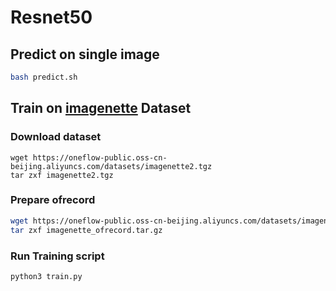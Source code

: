 # Resnet50


## Predict on single image

```bash
bash predict.sh
```

## Train on [imagenette](https://github.com/fastai/imagenette) Dataset


### Download dataset

```
wget https://oneflow-public.oss-cn-beijing.aliyuncs.com/datasets/imagenette2.tgz
tar zxf imagenette2.tgz
```

### Prepare ofrecord

```bash
wget https://oneflow-public.oss-cn-beijing.aliyuncs.com/datasets/imagenette_ofrecord.tar.gz
tar zxf imagenette_ofrecord.tar.gz
```

### Run Training script

```bash
python3 train.py
```

